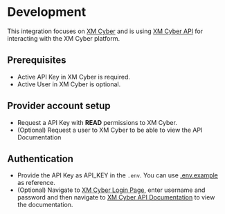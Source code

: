 # Development

This integration focuses on [XM Cyber](https://www.xmcyber.com/) and is using
[XM Cyber API](https://cyberrange.clients.xmcyber.com/static/documentation/) for
interacting with the XM Cyber platform.

## Prerequisites

- Active API Key in XM Cyber is required.
- Active User in XM Cyber is optional.

## Provider account setup

- Request a API Key with **READ** permissions to XM Cyber.
- (Optional) Request a user to XM Cyber to be able to view the API Documentation

## Authentication

- Provide the API Key as API_KEY in the `.env`. You can use
  [.env.example](../.env.example) as reference.
- (Optional) Navigate to
  [XM Cyber Login Page](https://cyberrange.clients.xmcyber.com/#/login), enter
  username and password and then navigate to
  [XM Cyber API Documentation](https://cyberrange.clients.xmcyber.com/static/documentation/)
  to view the documentation.
